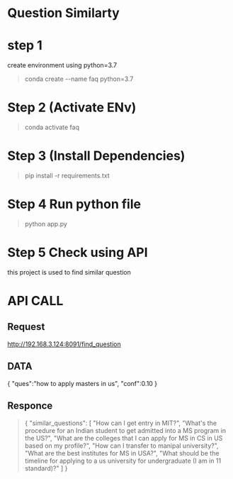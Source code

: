 # Question Similarty

# step 1
create environment using python=3.7
> conda create --name faq python=3.7

# Step 2 (Activate ENv)
> conda activate faq

# Step 3 (Install Dependencies)
> pip install -r requirements.txt

# Step 4 Run python file
> python app.py


# Step 5 Check using API 
this project is used to find similar question

# API CALL

## Request
http://192.168.3.124:8091/find_question
## DATA
{
    "ques":"how to apply masters in us",
    "conf":0.10
}
## Responce
> {
    "similar_questions": [
        "How can I get entry in MIT?",
        "What's the procedure for an Indian student to get admitted into a MS program in the US?",
        "What are the colleges that I can apply for MS in CS in US based on my profile?",
        "How can I transfer to manipal university?",
        "What are the best institutes for MS in USA?",
        "What should be the timeline for applying to a us university for undergraduate (I am in 11 standard)?"
    ]
}
